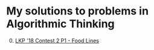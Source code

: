 # My solutions to problems in Algorithmic Thinking


0. [LKP '18 Contest 2 P1 - Food Lines](./src/0/README.md)
